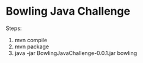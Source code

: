 # Bowling Java Challenge

Steps:

1) mvn compile
2) mvn package
3) java -jar BowlingJavaChallenge-0.0.1.jar bowling <pathToTxtFile>